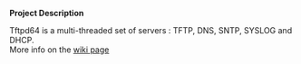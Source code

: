 **Project Description** 

Tftpd64 is a multi-threaded set of servers : TFTP, DNS, SNTP, SYSLOG and DHCP.  
More info on the [wiki page](https://github.com/phjounin/tftpd64/wiki)
